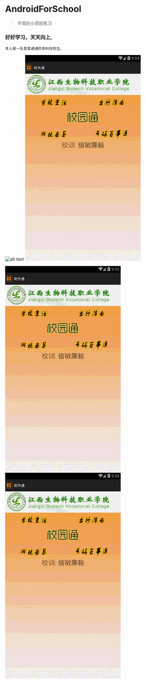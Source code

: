 # AndroidForSchool
>平常的小项目练习

 ### 好好学习，天天向上,
 
`本人是一名普普通通的本科在校生。`

![alt text](https://github.com/songshuilin/AndroidForSchool/blob/master/a.gif?raw=true)    ![alt text](https://github.com/songshuilin/AndroidForSchool/blob/master/b.gif?raw=true)

![alt text](https://github.com/songshuilin/AndroidForSchool/blob/master/c.gif?raw=true)  ![alt text](https://github.com/songshuilin/AndroidForSchool/blob/master/d.gif?raw=true)
